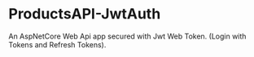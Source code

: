 # ProductsAPI-JwtAuth
An AspNetCore Web Api app secured with Jwt Web Token. (Login with Tokens and Refresh Tokens).
